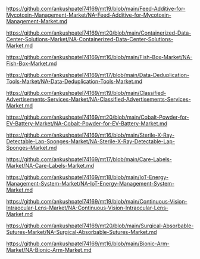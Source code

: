 <p><a href="https://github.com/ankushpatel74169/mt19/blob/main/Feed-Additive-for-Mycotoxin-Management-Market/NA-Feed-Additive-for-Mycotoxin-Management-Market.md">https://github.com/ankushpatel74169/mt19/blob/main/Feed-Additive-for-Mycotoxin-Management-Market/NA-Feed-Additive-for-Mycotoxin-Management-Market.md</a></p><p><a href="https://github.com/ankushpatel74169/mt20/blob/main/Containerized-Data-Center-Solutions-Market/NA-Containerized-Data-Center-Solutions-Market.md">https://github.com/ankushpatel74169/mt20/blob/main/Containerized-Data-Center-Solutions-Market/NA-Containerized-Data-Center-Solutions-Market.md</a></p><p><a href="https://github.com/ankushpatel74169/mt16/blob/main/Fish-Box-Market/NA-Fish-Box-Market.md">https://github.com/ankushpatel74169/mt16/blob/main/Fish-Box-Market/NA-Fish-Box-Market.md</a></p><p><a href="https://github.com/ankushpatel74169/mt17/blob/main/Data-Deduplication-Tools-Market/NA-Data-Deduplication-Tools-Market.md">https://github.com/ankushpatel74169/mt17/blob/main/Data-Deduplication-Tools-Market/NA-Data-Deduplication-Tools-Market.md</a></p><p><a href="https://github.com/ankushpatel74169/mt19/blob/main/Classified-Advertisements-Services-Market/NA-Classified-Advertisements-Services-Market.md">https://github.com/ankushpatel74169/mt19/blob/main/Classified-Advertisements-Services-Market/NA-Classified-Advertisements-Services-Market.md</a></p><p><a href="https://github.com/ankushpatel74169/mt20/blob/main/Cobalt-Powder-for-EV-Battery-Market/NA-Cobalt-Powder-for-EV-Battery-Market.md">https://github.com/ankushpatel74169/mt20/blob/main/Cobalt-Powder-for-EV-Battery-Market/NA-Cobalt-Powder-for-EV-Battery-Market.md</a></p><p><a href="https://github.com/ankushpatel74169/mt16/blob/main/Sterile-X-Ray-Detectable-Lap-Sponges-Market/NA-Sterile-X-Ray-Detectable-Lap-Sponges-Market.md">https://github.com/ankushpatel74169/mt16/blob/main/Sterile-X-Ray-Detectable-Lap-Sponges-Market/NA-Sterile-X-Ray-Detectable-Lap-Sponges-Market.md</a></p><p><a href="https://github.com/ankushpatel74169/mt17/blob/main/Care-Labels-Market/NA-Care-Labels-Market.md">https://github.com/ankushpatel74169/mt17/blob/main/Care-Labels-Market/NA-Care-Labels-Market.md</a></p><p><a href="https://github.com/ankushpatel74169/mt18/blob/main/IoT-Energy-Management-System-Market/NA-IoT-Energy-Management-System-Market.md">https://github.com/ankushpatel74169/mt18/blob/main/IoT-Energy-Management-System-Market/NA-IoT-Energy-Management-System-Market.md</a></p><p><a href="https://github.com/ankushpatel74169/mt19/blob/main/Continuous-Vision-Intraocular-Lens-Market/NA-Continuous-Vision-Intraocular-Lens-Market.md">https://github.com/ankushpatel74169/mt19/blob/main/Continuous-Vision-Intraocular-Lens-Market/NA-Continuous-Vision-Intraocular-Lens-Market.md</a></p><p><a href="https://github.com/ankushpatel74169/mt20/blob/main/Surgical-Absorbable-Sutures-Market/NA-Surgical-Absorbable-Sutures-Market.md">https://github.com/ankushpatel74169/mt20/blob/main/Surgical-Absorbable-Sutures-Market/NA-Surgical-Absorbable-Sutures-Market.md</a></p><p><a href="https://github.com/ankushpatel74169/mt16/blob/main/Bionic-Arm-Market/NA-Bionic-Arm-Market.md">https://github.com/ankushpatel74169/mt16/blob/main/Bionic-Arm-Market/NA-Bionic-Arm-Market.md</a></p>
